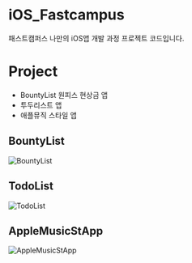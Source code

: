 # iOS_Fastcampus
패스트캠퍼스 나만의 iOS앱 개발 과정 프로젝트 코드입니다.

# Project
- BountyList 원피스 현상금 앱
- 투두리스트 앱
- 애플뮤직 스타일 앱

## BountyList
![BountyList](https://user-images.githubusercontent.com/88380643/141257091-0149431c-1ead-4415-aa0e-93552adf9e2a.gif)

## TodoList
![TodoList](https://user-images.githubusercontent.com/88380643/141257748-8cfe613b-bc51-4c6d-8a3d-d208a6aaab02.gif)

## AppleMusicStApp
![AppleMusicStApp](https://user-images.githubusercontent.com/88380643/141257286-dd72c8ea-6b5f-4f84-b398-5ed3d71e00c0.gif)
